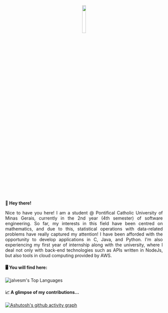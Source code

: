 <h1 align="center">
<img width=15% src="https://i.pinimg.com/564x/9e/70/d9/9e70d9b7ae230434473aa6923739623a.jpg"/><br>
</h1>

<br><b>🌱 Hey there!</b>
<p align="justify">
Nice to have you here! I am a student @ Pontifical Catholic University of Minas Gerais, currently in the 2nd year (4th semester) of software engineering. So far, my interests in this field have been centred on mathematics, and due to this, statistical operations with data-related problems have really captured my attention! I have been afforded with the opportunity to develop applications in C, Java, and Python. I'm also experiencing my first year of internship along with the university, where I deal not only with back-end technologies such as APIs written in NodeJs, but also tools in cloud computing provided by AWS.</p> 

#### 🖥️ You will find here:
 ![jalvesm's Top Languages](https://github-readme-stats.vercel.app/api/top-langs/?username=jalvesm&theme=nord&show_icons=true&hide_border=true)

#### 📈 A glimpse of my contributions...

[![Ashutosh's github activity graph](https://github-readme-activity-graph.vercel.app/graph?username=jalvesm&bg_color=22272e&color=cbafe2&line=cbafe2&point=d1d5d8&area=true&hide_border=true)](https://github.com/ashutosh00710/github-readme-activity-graph)
